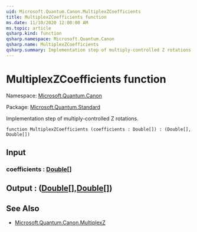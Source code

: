 ```yaml
---
uid: Microsoft.Quantum.Canon.MultiplexZCoefficients
title: MultiplexZCoefficients function
ms.date: 11/10/2020 12:00:00 AM
ms.topic: article
qsharp.kind: function
qsharp.namespace: Microsoft.Quantum.Canon
qsharp.name: MultiplexZCoefficients
qsharp.summary: Implementation step of multiply-controlled Z rotations.
---
```


# MultiplexZCoefficients function

Namespace: [Microsoft.Quantum.Canon](xref:Microsoft.Quantum.Canon)

Package: [Microsoft.Quantum.Standard](https://nuget.org/packages/Microsoft.Quantum.Standard)


Implementation step of multiply-controlled Z rotations.

```qsharp
function MultiplexZCoefficients (coefficients : Double[]) : (Double[], Double[])
```


## Input

### coefficients : [Double](xref:microsoft.quantum.lang-ref.double)[]





## Output : ([Double](xref:microsoft.quantum.lang-ref.double)[],[Double](xref:microsoft.quantum.lang-ref.double)[])



## See Also

- [Microsoft.Quantum.Canon.MultiplexZ](xref:Microsoft.Quantum.Canon.MultiplexZ)